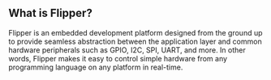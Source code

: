 ## What is Flipper?

Flipper is an embedded development platform designed from the ground up to provide seamless abstraction between the application layer and common hardware peripherals such as GPIO, I2C, SPI, UART, and more. In other words, Flipper makes it easy to control simple hardware from any programming language on any platform in real-time.